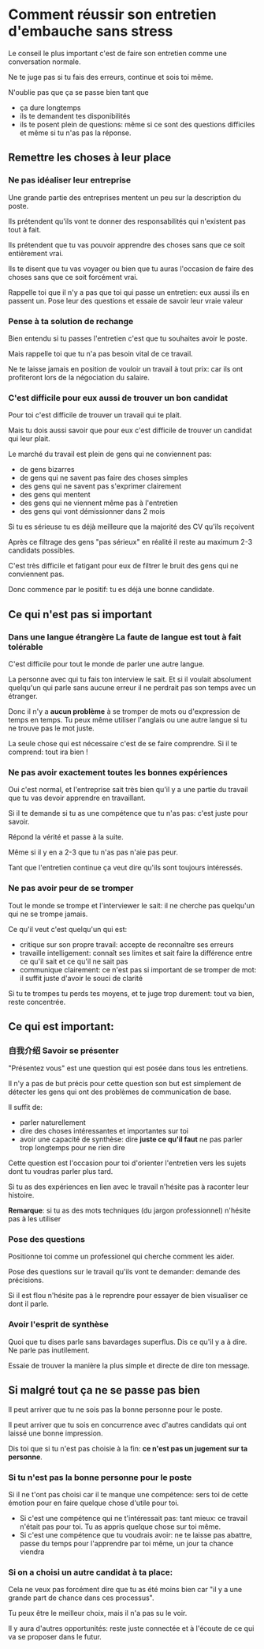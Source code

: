 # Comment réussir son entretien d'embauche sans stress

Le conseil le plus important c'est de faire son entretien comme une conversation normale.

Ne te juge pas si tu fais des erreurs, continue et sois toi même.

N'oublie pas que ça se passe bien tant que
* ça dure longtemps
* ils te demandent tes disponibilités
* ils te posent plein de questions: même si ce sont des questions difficiles et même si tu n'as pas la réponse.

## Remettre les choses à leur place

### Ne pas idéaliser leur entreprise

Une grande partie des entreprises mentent un peu sur la description du poste.

Ils prétendent qu'ils vont te donner des responsabilités qui n'existent pas tout à fait.

Ils prétendent que tu vas pouvoir apprendre des choses sans que ce soit entièrement vrai.

Ils te disent que tu vas voyager ou bien que tu auras l'occasion de faire des choses sans que ce soit forcément vrai.

Rappelle toi que il n'y a pas que toi qui passe un entretien: eux aussi ils en passent un. Pose leur des questions et essaie de savoir leur vraie valeur

### Pense à ta solution de rechange

Bien entendu si tu passes l'entretien c'est que tu souhaites avoir le poste.

Mais rappelle toi que tu n'a pas besoin vital de ce travail.

Ne te laisse jamais en position de vouloir un travail à tout prix: car ils ont profiteront lors de la négociation du salaire.

### C'est difficile pour eux aussi de trouver un bon candidat

Pour toi c'est difficile de trouver un travail qui te plait.

Mais tu dois aussi savoir que pour eux c'est difficile de trouver un candidat qui leur plait.

Le marché du travail est plein de gens qui ne conviennent pas:
* de gens bizarres
* de gens qui ne savent pas faire des choses simples
* des gens qui ne savent pas s'exprimer clairement
* des gens qui mentent
* des gens qui ne viennent même pas à l'entretien
* des gens qui vont démissionner dans 2 mois

Si tu es sérieuse tu es déjà meilleure que la majorité des CV qu'ils reçoivent

Après ce filtrage des gens "pas sérieux" en réalité il reste au maximum 2-3 candidats possibles.

C'est très difficile et fatigant pour eux de filtrer le bruit des gens qui ne conviennent pas.

Donc commence par le positif: tu es déjà une bonne candidate.

## Ce qui n'est pas si important

### Dans une langue étrangère La faute de langue est tout à fait tolérable

C'est difficile pour tout le monde de parler une autre langue.

La personne avec qui tu fais ton interview le sait. Et si il voulait absolument quelqu'un qui parle sans aucune erreur il ne perdrait pas son temps avec un étranger.

Donc il n'y a **aucun problème** à se tromper de mots ou d'expression de temps en temps.
Tu peux même utiliser l'anglais ou une autre langue si tu ne trouve pas le mot juste.

La seule chose qui est nécessaire c'est de se faire comprendre. Si il te comprend: tout ira bien !

### Ne pas avoir exactement toutes les bonnes expériences

Oui c'est normal, et l'entreprise sait très bien qu'il y a une partie du travail que tu vas devoir apprendre en travaillant.

Si il te demande si tu as une compétence que tu n'as pas: c'est juste pour savoir.

Répond la vérité et passe à la suite.

Même si il y en a 2-3 que tu n'as pas n'aie pas peur.

Tant que l'entretien continue ça veut dire qu'ils sont toujours intéressés.

### Ne pas avoir peur de se tromper

Tout le monde se trompe et l'interviewer le sait: il ne cherche pas quelqu'un qui ne se trompe jamais.

Ce qu'il veut c'est quelqu'un qui est:
* critique sur son propre travail: accepte de reconnaître ses erreurs
* travaille intelligement: connaît ses limites et sait faire la différence entre ce qu'il sait et ce qu'il ne sait pas
* communique clairement: ce n'est pas si important de se tromper de mot: il suffit juste d'avoir le souci de clarité

Si tu te trompes tu perds tes moyens, et te juge trop durement: tout va bien, reste concentrée.

## Ce qui est important:

### 自我介绍 Savoir se présenter

"Présentez vous" est une question qui est posée dans tous les entretiens.

Il n'y a pas de but précis pour cette question son but est simplement de détecter les gens qui ont des problèmes de communication de base.

Il suffit de:
* parler naturellement
* dire des choses intéressantes et importantes sur toi
* avoir une capacité de synthèse: dire **juste ce qu'il faut** ne pas parler trop longtemps pour ne rien dire

Cette question est l'occasion pour toi d'orienter l'entretien vers les sujets dont tu voudras parler plus tard.

Si tu as des expériences en lien avec le travail n'hésite pas à raconter leur histoire.

**Remarque**: si tu as des mots techniques (du jargon professionnel) n'hésite pas à les utiliser

### Pose des questions

Positionne toi comme un professionel qui cherche comment les aider.

Pose des questions sur le travail qu'ils vont te demander: demande des précisions.

Si il est flou n'hésite pas à le reprendre pour essayer de bien visualiser ce dont il parle.

### Avoir l'esprit de synthèse

Quoi que tu dises parle sans bavardages superflus. Dis ce qu'il y a à dire. Ne parle pas inutilement.

Essaie de trouver la manière la plus simple et directe de dire ton message.

## Si malgré tout ça ne se passe pas bien

Il peut arriver que tu ne sois pas la bonne personne pour le poste.

Il peut arriver que tu sois en concurrence avec d'autres candidats qui ont laissé une bonne impression.

Dis toi que si tu n'est pas choisie à la fin: **ce n'est pas un jugement sur ta personne**.

### Si tu n'est pas la bonne personne pour le poste

Si il ne t'ont pas choisi car il te manque une compétence: sers toi de cette émotion pour en faire quelque chose d'utile pour toi.

* Si c'est une compétence qui ne t'intéressait pas: tant mieux: ce travail n'était pas pour toi. Tu as appris quelque chose sur toi même.
* Si c'est une compétence que tu voudrais avoir: ne te laisse pas abattre, passe du temps pour l'apprendre par toi même, un jour ta chance viendra

### Si on a choisi un autre candidat à ta place:


Cela ne veux pas forcément dire que tu as été moins bien car "il y a une grande part de chance dans ces processus".

Tu peux être le meilleur choix, mais il n'a pas su le voir.

Il y aura d'autres opportunités: reste juste connectée et à l'écoute de ce qui va se proposer dans le futur.


